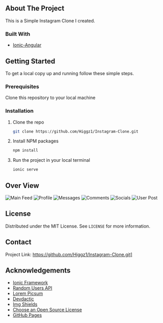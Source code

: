 <!-- PROJECT SHIELDS -->
<!--
*** I'm using markdown "reference style" links for readability.
*** Reference links are enclosed in brackets [ ] instead of parentheses ( ).
*** See the bottom of this document for the declaration of the reference variables
*** for contributors-url, forks-url, etc. This is an optional, concise syntax you may use.
*** https://www.markdownguide.org/basic-syntax/#reference-style-links
-->



<!-- [![MIT License][license-shield]][license-url] -->


</p><!-- ABOUT THE PROJECT -->

## About The Project

This is a Simple Instagram Clone I created.

### Built With

* [Ionic-Angular](https://ionicframework.com/)



<!-- GETTING STARTED -->
## Getting Started
To get a local copy up and running follow these simple steps.

### Prerequisites

Clone this repository to your local machine

### Installation

1. Clone the repo
   ```sh
   git clone https://github.com/Higgz1/Instagram-Clone.git
   ```
2. Install NPM packages
   ```sh
   npm install
   ```
3. Run the project in your local terminal
   ```sh
   ionic serve
   ```



<!-- USAGE EXAMPLES -->
## Over View

 ![Main Feed][main-feed] ![Profile][profile]
 ![Messages][Messages] ![Comments][Comments]
 ![Socials][Socials] ![User Post][user-posts]




<!-- LICENSE -->
## License

Distributed under the MIT License. See `LICENSE` for more information.



<!-- CONTACT -->
## Contact

<!-- Your Name - [@your_twitter](https://twitter.com/your_username) - email@example.com -->

Project Link: https://github.com/Higgz1/Instagram-Clone.git]



<!-- ACKNOWLEDGEMENTS -->
## Acknowledgements
* [Ionic Framework](https://ionicframework.com/docs)
* [Random Users API](https://randomuser.me/)
* [Lorem Picsum](https://picsum.photos/)
* [Devdactic](https://devdactic.com/)
* [Img Shields](https://shields.io)
* [Choose an Open Source License](https://choosealicense.com)
* [GitHub Pages](https://pages.github.com)





<!-- MARKDOWN LINKS & IMAGES -->
<!-- https://www.markdownguide.org/basic-syntax/#reference-style-links -->

<!-- [license-shield]: https://img.shields.io/github/license/othneildrew/Best-README-Template.svg?style=for-the-badge
[license-url]: https://github.com/othneildrew/Best-README-Template/blob/master/LICENSE.txt -->

[main-feed]: Images/feed.png
[profile]: Images/profile.png
[Messages]: Images/messages.png
[Comments]: Images/sample-comments.png
[Socials]: Images/social-share.png
[user-posts]: Images/user-posts.png



